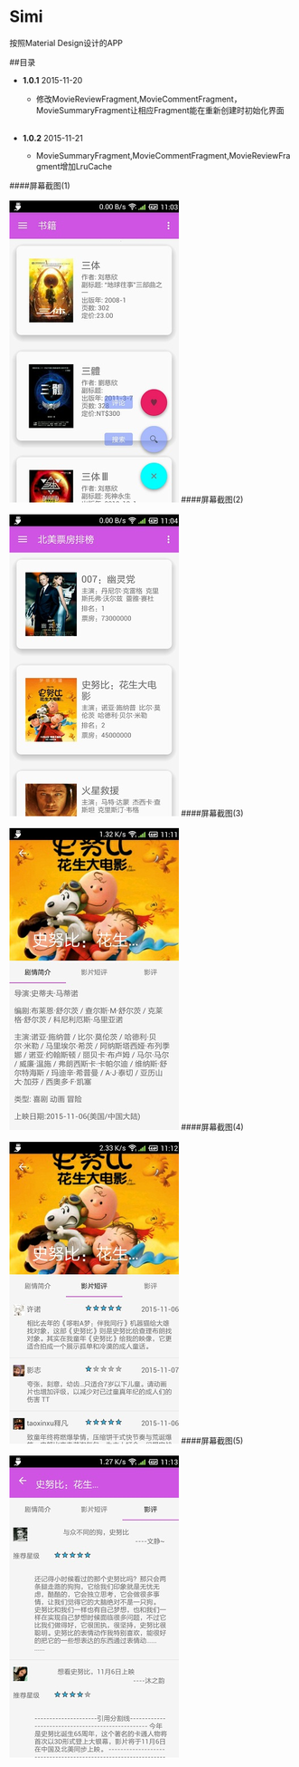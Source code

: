 Simi
=====


按照Material Design设计的APP<br>


##目录


*  **1.0.1**        2015-11-20  
    * 修改MovieReviewFragment,MovieCommentFragment，MovieSummaryFragment让相应Fragment能在重新创建时初始化界面<br><br>
    
*  **1.0.2**        2015-11-21
    * MovieSummaryFragment,MovieCommentFragment,MovieReviewFragment增加LruCache
 
####屏幕截图(1)<br><br>
![image](https://github.com/hanilala/pocket/blob/master/screenShots/d001.jpg?raw=true)
####屏幕截图(2)<br><br>
![image](https://github.com/hanilala/pocket/blob/master/screenShots/d002.jpg?raw=true)
####屏幕截图(3)<br><br>
![image](https://github.com/hanilala/pocket/blob/master/screenShots/d003.jpg?raw=true)
####屏幕截图(4)<br><br>
![image](https://github.com/hanilala/pocket/blob/master/screenShots/d004.jpg?raw=true)
####屏幕截图(5)<br><br>
![image](https://github.com/hanilala/pocket/blob/master/screenShots/d005.jpg?raw=true)
